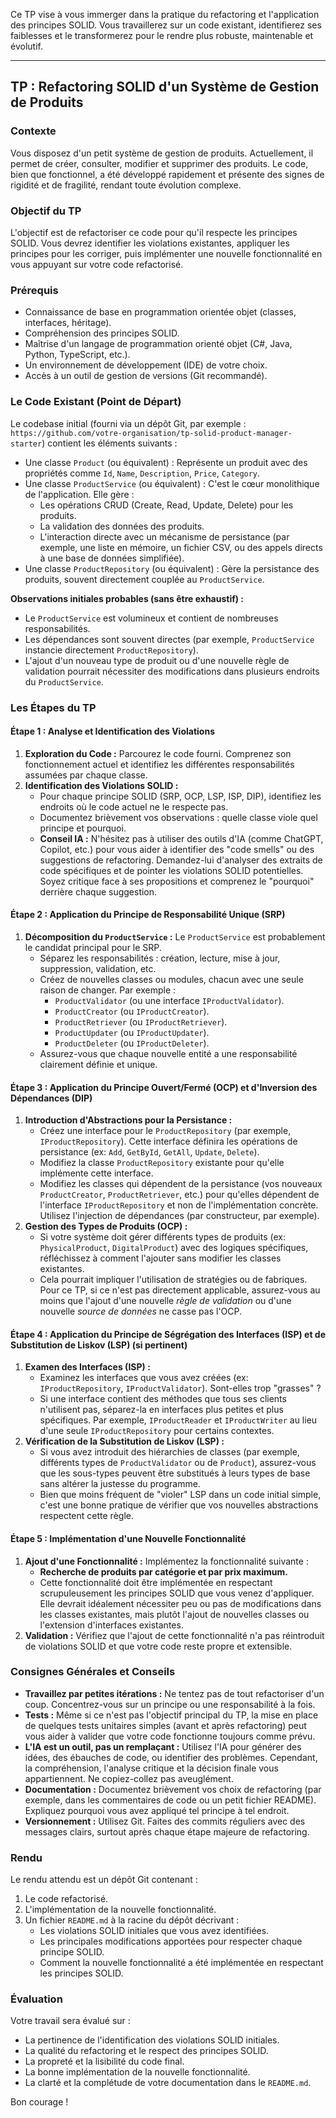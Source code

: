 Ce TP vise à vous immerger dans la pratique du refactoring et l'application des principes SOLID. Vous travaillerez sur un code existant, identifierez ses faiblesses et le transformerez pour le rendre plus robuste, maintenable et évolutif.

---

## TP : Refactoring SOLID d'un Système de Gestion de Produits

### Contexte

Vous disposez d'un petit système de gestion de produits. Actuellement, il permet de créer, consulter, modifier et supprimer des produits. Le code, bien que fonctionnel, a été développé rapidement et présente des signes de rigidité et de fragilité, rendant toute évolution complexe.

### Objectif du TP

L'objectif est de refactoriser ce code pour qu'il respecte les principes SOLID. Vous devrez identifier les violations existantes, appliquer les principes pour les corriger, puis implémenter une nouvelle fonctionnalité en vous appuyant sur votre code refactorisé.

### Prérequis

*   Connaissance de base en programmation orientée objet (classes, interfaces, héritage).
*   Compréhension des principes SOLID.
*   Maîtrise d'un langage de programmation orienté objet (C#, Java, Python, TypeScript, etc.).
*   Un environnement de développement (IDE) de votre choix.
*   Accès à un outil de gestion de versions (Git recommandé).

### Le Code Existant (Point de Départ)

Le codebase initial (fourni via un dépôt Git, par exemple : `https://github.com/votre-organisation/tp-solid-product-manager-starter`) contient les éléments suivants :

*   Une classe `Product` (ou équivalent) : Représente un produit avec des propriétés comme `Id`, `Name`, `Description`, `Price`, `Category`.
*   Une classe `ProductService` (ou équivalent) : C'est le cœur monolithique de l'application. Elle gère :
    *   Les opérations CRUD (Create, Read, Update, Delete) pour les produits.
    *   La validation des données des produits.
    *   L'interaction directe avec un mécanisme de persistance (par exemple, une liste en mémoire, un fichier CSV, ou des appels directs à une base de données simplifiée).
*   Une classe `ProductRepository` (ou équivalent) : Gère la persistance des produits, souvent directement couplée au `ProductService`.

**Observations initiales probables (sans être exhaustif) :**

*   Le `ProductService` est volumineux et contient de nombreuses responsabilités.
*   Les dépendances sont souvent directes (par exemple, `ProductService` instancie directement `ProductRepository`).
*   L'ajout d'un nouveau type de produit ou d'une nouvelle règle de validation pourrait nécessiter des modifications dans plusieurs endroits du `ProductService`.

### Les Étapes du TP

#### Étape 1 : Analyse et Identification des Violations

1.  **Exploration du Code :** Parcourez le code fourni. Comprenez son fonctionnement actuel et identifiez les différentes responsabilités assumées par chaque classe.
2.  **Identification des Violations SOLID :**
    *   Pour chaque principe SOLID (SRP, OCP, LSP, ISP, DIP), identifiez les endroits où le code actuel ne le respecte pas.
    *   Documentez brièvement vos observations : quelle classe viole quel principe et pourquoi.
    *   **Conseil IA :** N'hésitez pas à utiliser des outils d'IA (comme ChatGPT, Copilot, etc.) pour vous aider à identifier des "code smells" ou des suggestions de refactoring. Demandez-lui d'analyser des extraits de code spécifiques et de pointer les violations SOLID potentielles. Soyez critique face à ses propositions et comprenez le "pourquoi" derrière chaque suggestion.

#### Étape 2 : Application du Principe de Responsabilité Unique (SRP)

1.  **Décomposition du `ProductService` :** Le `ProductService` est probablement le candidat principal pour le SRP.
    *   Séparez les responsabilités : création, lecture, mise à jour, suppression, validation, etc.
    *   Créez de nouvelles classes ou modules, chacun avec une seule raison de changer. Par exemple :
        *   `ProductValidator` (ou une interface `IProductValidator`).
        *   `ProductCreator` (ou `IProductCreator`).
        *   `ProductRetriever` (ou `IProductRetriever`).
        *   `ProductUpdater` (ou `IProductUpdater`).
        *   `ProductDeleter` (ou `IProductDeleter`).
    *   Assurez-vous que chaque nouvelle entité a une responsabilité clairement définie et unique.

#### Étape 3 : Application du Principe Ouvert/Fermé (OCP) et d'Inversion des Dépendances (DIP)

1.  **Introduction d'Abstractions pour la Persistance :**
    *   Créez une interface pour le `ProductRepository` (par exemple, `IProductRepository`). Cette interface définira les opérations de persistance (ex: `Add`, `GetById`, `GetAll`, `Update`, `Delete`).
    *   Modifiez la classe `ProductRepository` existante pour qu'elle implémente cette interface.
    *   Modifiez les classes qui dépendent de la persistance (vos nouveaux `ProductCreator`, `ProductRetriever`, etc.) pour qu'elles dépendent de l'interface `IProductRepository` et non de l'implémentation concrète. Utilisez l'injection de dépendances (par constructeur, par exemple).
2.  **Gestion des Types de Produits (OCP) :**
    *   Si votre système doit gérer différents types de produits (ex: `PhysicalProduct`, `DigitalProduct`) avec des logiques spécifiques, réfléchissez à comment l'ajouter sans modifier les classes existantes.
    *   Cela pourrait impliquer l'utilisation de stratégies ou de fabriques. Pour ce TP, si ce n'est pas directement applicable, assurez-vous au moins que l'ajout d'une nouvelle *règle de validation* ou d'une nouvelle *source de données* ne casse pas l'OCP.

#### Étape 4 : Application du Principe de Ségrégation des Interfaces (ISP) et de Substitution de Liskov (LSP) (si pertinent)

1.  **Examen des Interfaces (ISP) :**
    *   Examinez les interfaces que vous avez créées (ex: `IProductRepository`, `IProductValidator`). Sont-elles trop "grasses" ?
    *   Si une interface contient des méthodes que tous ses clients n'utilisent pas, séparez-la en interfaces plus petites et plus spécifiques. Par exemple, `IProductReader` et `IProductWriter` au lieu d'une seule `IProductRepository` pour certains contextes.
2.  **Vérification de la Substitution de Liskov (LSP) :**
    *   Si vous avez introduit des hiérarchies de classes (par exemple, différents types de `ProductValidator` ou de `Product`), assurez-vous que les sous-types peuvent être substitués à leurs types de base sans altérer la justesse du programme.
    *   Bien que moins fréquent de "violer" LSP dans un code initial simple, c'est une bonne pratique de vérifier que vos nouvelles abstractions respectent cette règle.

#### Étape 5 : Implémentation d'une Nouvelle Fonctionnalité

1.  **Ajout d'une Fonctionnalité :** Implémentez la fonctionnalité suivante :
    *   **Recherche de produits par catégorie et par prix maximum.**
    *   Cette fonctionnalité doit être implémentée en respectant scrupuleusement les principes SOLID que vous venez d'appliquer. Elle devrait idéalement nécessiter peu ou pas de modifications dans les classes existantes, mais plutôt l'ajout de nouvelles classes ou l'extension d'interfaces existantes.
2.  **Validation :** Vérifiez que l'ajout de cette fonctionnalité n'a pas réintroduit de violations SOLID et que votre code reste propre et extensible.

### Consignes Générales et Conseils

*   **Travaillez par petites itérations :** Ne tentez pas de tout refactoriser d'un coup. Concentrez-vous sur un principe ou une responsabilité à la fois.
*   **Tests :** Même si ce n'est pas l'objectif principal du TP, la mise en place de quelques tests unitaires simples (avant et après refactoring) peut vous aider à valider que votre code fonctionne toujours comme prévu.
*   **L'IA est un outil, pas un remplaçant :** Utilisez l'IA pour générer des idées, des ébauches de code, ou identifier des problèmes. Cependant, la compréhension, l'analyse critique et la décision finale vous appartiennent. Ne copiez-collez pas aveuglément.
*   **Documentation :** Documentez brièvement vos choix de refactoring (par exemple, dans les commentaires de code ou un petit fichier README). Expliquez pourquoi vous avez appliqué tel principe à tel endroit.
*   **Versionnement :** Utilisez Git. Faites des commits réguliers avec des messages clairs, surtout après chaque étape majeure de refactoring.

### Rendu

Le rendu attendu est un dépôt Git contenant :

1.  Le code refactorisé.
2.  L'implémentation de la nouvelle fonctionnalité.
3.  Un fichier `README.md` à la racine du dépôt décrivant :
    *   Les violations SOLID initiales que vous avez identifiées.
    *   Les principales modifications apportées pour respecter chaque principe SOLID.
    *   Comment la nouvelle fonctionnalité a été implémentée en respectant les principes SOLID.

### Évaluation

Votre travail sera évalué sur :

*   La pertinence de l'identification des violations SOLID initiales.
*   La qualité du refactoring et le respect des principes SOLID.
*   La propreté et la lisibilité du code final.
*   La bonne implémentation de la nouvelle fonctionnalité.
*   La clarté et la complétude de votre documentation dans le `README.md`.

Bon courage !